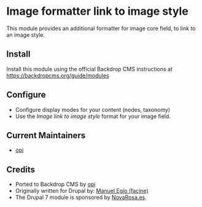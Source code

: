 Image formatter link to image style
===================================


This module provides an additional formatter for image core field,
to link to an image style.


Install
-------

Install this module using the official Backdrop CMS instructions at https://backdropcms.org/guide/modules



Configure
---------

- Configure display modes for your content (nodes, taxonomy)
- Use the *Image link to image style* format for your image field.

Current Maintainers
-------------------

- [opi](https://github.com/opi)


Credits
-------

- Ported to Backdrop CMS by [opi](https://github.com/opi)
- Originally written for Drupal by: [Manuel Egío (facine)](https://www.drupal.org/u/facine)
- The Drupal 7 module is sponsored by [NovaRosa.es](http://novarosa.es).


